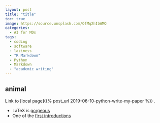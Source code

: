 ```yaml
---
layout: post
title: "title"
toc: true
image: https://source.unsplash.com/OfMq2hIbWMQ
categories:
  - AI for MDs
tags:
  - coding
  - software
  - laziness
  - "R Markdown"
  - Python
  - Markdown
  - "academic writing"
---
```


## animal

Link to [local page]({% post_url 2019-06-10-python-write-my-paper %}) .


- LaTeX is [gorgeous](https://tex.stackexchange.com/questions/1319/showcase-of-beautiful-typography-done-in-tex-friends)
- One of the [first introductions](https://www.youtube.com/watch?v=MIlzQpXlJNk)
